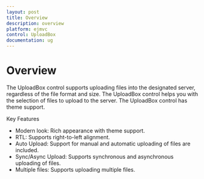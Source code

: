 ```yaml
---
layout: post
title: Overview
description: overview
platform: ejmvc
control: UploadBox
documentation: ug
---
```


# Overview

The UploadBox control supports uploading files into the designated server, regardless of the file format and size. The UploadBox control helps you with the selection of files to upload to the server. The UploadBox control has theme support.

Key Features

* Modern look: Rich appearance with theme support.
* RTL: Supports right-to-left alignment.
* Auto Upload: Support for manual and automatic uploading of files are included.
* Sync/Async Upload: Supports synchronous and asynchronous uploading of files.
* Multiple files: Supports uploading multiple files.
